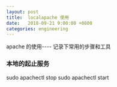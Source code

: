 ```yaml
---
layout: post
title:  localapache 使用
date:   2018-09-21 9:00:00 +0800
categories: engineering
---
```

apache 的使用---- 记录下常用的步骤和工具
### 本地的起止服务
sudo apachectl  stop
sudo apachectl  start
